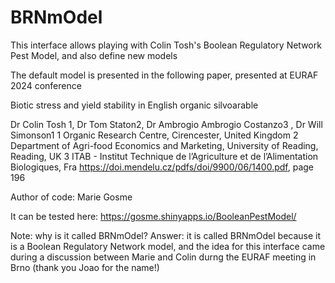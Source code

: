 # BRNmOdel
This interface allows playing with Colin Tosh's Boolean Regulatory Network Pest Model, and also define new models

The default model is presented in the following paper, presented at EURAF 2024 conference

Biotic stress and yield stability in English organic silvoarable

Dr Colin Tosh 1, Dr Tom Staton2, Dr Ambrogio Ambrogio Costanzo3 , Dr Will Simonson1
1 Organic Research Centre, Cirencester, United Kingdom
2 Department of Agri-food Economics and Marketing, University of Reading, Reading, UK
3 ITAB - Institut Technique de l’Agriculture et de l’Alimentation Biologiques, Fra
https://doi.mendelu.cz/pdfs/doi/9900/06/1400.pdf, page 196

Author of code: Marie Gosme

It can be tested here: https://gosme.shinyapps.io/BooleanPestModel/

Note: why is it called BRNmOdel? Answer: it is called BRNmOdel because it is a Boolean Regulatory Network model, and the idea for this interface came during a discussion between Marie and Colin durng the EURAF meeting in Brno (thank you Joao for the name!)
